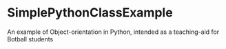 # SimplePythonClassExample
An example of Object-orientation in Python, intended as a teaching-aid for Botball students
